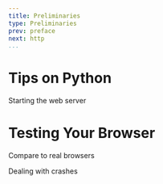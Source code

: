 ```yaml
---
title: Preliminaries
type: Preliminaries
prev: preface
next: http
...
```


Tips on Python
==============

Starting the web server

Testing Your Browser
====================

Compare to real browsers

Dealing with crashes
